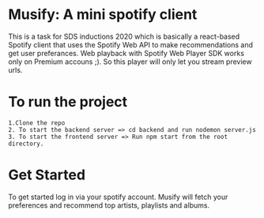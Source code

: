 # Musify: A mini spotify client

This is a task for SDS inductions 2020 which is basically a react-based Spotify client that uses the Spotify Web API to make recommendations and get user preferances. Web playback with Spotify Web Player SDK works only on Premium accouns ;). So this player will only let you stream preview urls.

# To run the project
``` 
1.Clone the repo
2. To start the backend server => cd backend and run nodemon server.js
3. To start the frontend server => Run npm start from the root directory.
```

# Get Started
To get started log in via your spotify account. Musify will fetch your preferences and recommend top artists, playlists and albums. 
